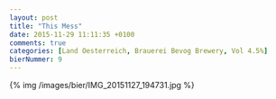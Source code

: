 ```yaml
---
layout: post
title: "This Mess"
date: 2015-11-29 11:11:35 +0100
comments: true
categories: [Land Oesterreich, Brauerei Bevog Brewery, Vol 4.5%]
bierNummer: 9
---
```


{% img /images/bier/IMG_20151127_194731.jpg %}